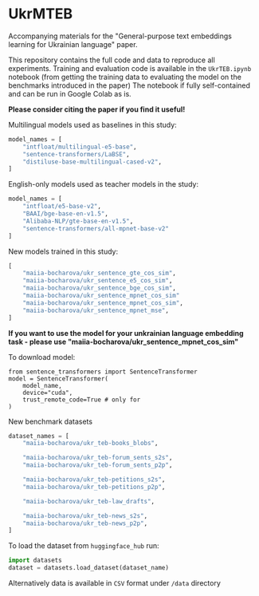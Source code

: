 # UkrMTEB
Accompanying materials for the "General-purpose text embeddings learning for Ukrainian language" paper.

This repository contains the full code and data to reproduce all experiments. 
Training and evaluation code is available in the `UkrTEB.ipynb` notebook (from getting the training data to evaluating the model on the benchmarks introduced in the paper)
The notebook if fully self-contained and can be run in Google Colab as is.

**Please consider citing the paper if you find it useful!**

Multilingual models used as baselines in this study:
```python
model_names = [
    "intfloat/multilingual-e5-base",
    "sentence-transformers/LaBSE",
    "distiluse-base-multilingual-cased-v2",
]
```
English-only models used as teacher models in the study:
```python
model_names = [
    "intfloat/e5-base-v2",
    "BAAI/bge-base-en-v1.5",
    "Alibaba-NLP/gte-base-en-v1.5",
    "sentence-transformers/all-mpnet-base-v2"
]
```
New models trained in this study:
```python
[
    "maiia-bocharova/ukr_sentence_gte_cos_sim",
    "maiia-bocharova/ukr_sentence_e5_cos_sim",
    "maiia-bocharova/ukr_sentence_bge_cos_sim",
    "maiia-bocharova/ukr_sentence_mpnet_cos_sim"
    "maiia-bocharova/ukr_sentence_mpnet_cos_sim",
    "maiia-bocharova/ukr_sentence_mpnet_mse",
]
```
**If you want to use the model for your unkrainian language embedding task - please use "maiia-bocharova/ukr_sentence_mpnet_cos_sim"**

To download model:
```
from sentence_transformers import SentenceTransformer
model = SentenceTransformer(
    model_name,
    device="cuda",
    trust_remote_code=True # only for 
)
```
New benchmark datasets
```python
dataset_names = [
    "maiia-bocharova/ukr_teb-books_blobs",

    "maiia-bocharova/ukr_teb-forum_sents_s2s",
    "maiia-bocharova/ukr_teb-forum_sents_p2p",

    "maiia-bocharova/ukr_teb-petitions_s2s",
    "maiia-bocharova/ukr_teb-petitions_p2p",

    "maiia-bocharova/ukr_teb-law_drafts",

    "maiia-bocharova/ukr_teb-news_s2s",
    "maiia-bocharova/ukr_teb-news_p2p",
]
```

To load the dataset from `huggingface_hub` run:
```python
import datasets
dataset = datasets.load_dataset(dataset_name)
```
Alternatively data is available in `CSV` format under `/data` directory


